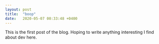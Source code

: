 ```yaml
---
layout: post
title:  "boop"
date:   2020-05-07 00:33:48 +0400
---
```

This is the first post of the blog. Hoping to write anything interesting I find about dev here.
